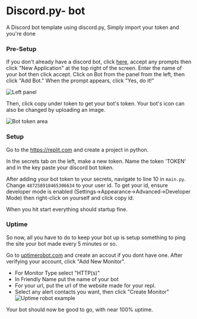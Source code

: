 # Discord.py- bot
A Discord bot template using discord.py, Simply import your token and you're done

### Pre-Setup

If you don't already have a discord bot, click [here](https://discordapp.com/developers/), accept any prompts then click "New Application" at the top right of the screen.  Enter the name of your bot then click accept.  Click on Bot from the panel from the left, then click "Add Bot."  When the prompt appears, click "Yes, do it!" 

![Left panel](https://i.imgur.com/hECJYWK.png)

Then, click copy under token to get your bot's token. Your bot's icon can also be changed by uploading an image.

![Bot token area](https://i.imgur.com/da0ktMC.png)

### Setup

Go to the https://replit.com and create a project in python.

In the secrets tab on the left, make a new token. Name the token 'TOKEN' and in the key paste your discord bot token.

After adding your bot token to your secrets, navigate to line 10 in `main.py`. Change  `487258918465306634` to your user id. To get your id, ensure developer mode is enabled (Settings->Appearance->Advanced->Developer Mode) then right-click on yourself and click copy id.

When you hit start everything should startup fine.

### Uptime

So now, all you have to do to keep your bot up is setup something to ping the site your bot made every 5 minutes or so.

Go to [uptimerobot.com](https://uptimerobot.com/) and create an accout if you dont have one.  After verifying your account, click "Add New Monitor".

+ For Monitor Type select "HTTP(s)"
+ In Friendly Name put the name of your bot
+ For your url, put the url of the website made for your repl.
+ Select any alert contacts you want, then click "Create Monitor" 
![Uptime robot example](https://i.imgur.com/Qd9LXEy.png)

Your bot should now be good to go, with near 100% uptime.




